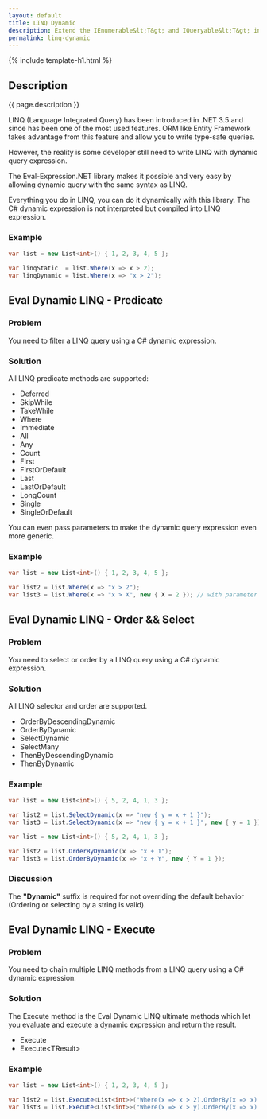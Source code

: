 ```yaml
---
layout: default
title: LINQ Dynamic
description: Extend the IEnumerable&lt;T&gt; and IQueryable&lt;T&gt; interface with methods to use LINQ with dynamic expressions.
permalink: linq-dynamic
---
```


{% include template-h1.html %}

## Description
{{ page.description }}

LINQ (Language Integrated Query) has been introduced in .NET 3.5 and since has been one of the most used features. ORM like Entity Framework takes advantage from this feature and allow you to write type-safe queries.

However, the reality is some developer still need to write LINQ with dynamic query expression.

The Eval-Expression.NET library makes it possible and very easy by allowing dynamic query with the same syntax as LINQ.

Everything you do in LINQ, you can do it dynamically with this library. The C# dynamic expression is not interpreted but compiled into LINQ expression.

### Example
```csharp
var list = new List<int>() { 1, 2, 3, 4, 5 };

var linqStatic  = list.Where(x => x > 2);
var linqDynamic = list.Where(x => "x > 2");
```

## Eval Dynamic LINQ - Predicate

### Problem
You need to filter a LINQ query using a C# dynamic expression.

### Solution
All LINQ predicate methods are supported:

- Deferred
 - SkipWhile
 - TakeWhile
 - Where
- Immediate
 - All
 - Any
 - Count
 - First
 - FirstOrDefault
 - Last
 - LastOrDefault
 - LongCount
 - Single
 - SingleOrDefault

You can even pass parameters to make the dynamic query expression even more generic.

### Example
```csharp
var list = new List<int>() { 1, 2, 3, 4, 5 };

var list2 = list.Where(x => "x > 2");
var list3 = list.Where(x => "x > X", new { X = 2 }); // with parameter
```

## Eval Dynamic LINQ - Order && Select
### Problem
You need to select or order by a LINQ query using a C# dynamic expression.

### Solution
All LINQ selector and order are supported.

 - OrderByDescendingDynamic
 - OrderByDynamic
 - SelectDynamic
 - SelectMany
 - ThenByDescendingDynamic
 - ThenByDynamic

### Example
```csharp
var list = new List<int>() { 5, 2, 4, 1, 3 };

var list2 = list.SelectDynamic(x => "new { y = x + 1 }");
var list3 = list.SelectDynamic(x => "new { y = x + 1 }", new { y = 1 });
```
```csharp
var list = new List<int>() { 5, 2, 4, 1, 3 };

var list2 = list.OrderByDynamic(x => "x + 1");
var list3 = list.OrderByDynamic(x => "x + Y", new { Y = 1 });
```

### Discussion
The **"Dynamic"** suffix is required for not overriding the default behavior (Ordering or selecting by a string is valid).

## Eval Dynamic LINQ - Execute
### Problem
You need to chain multiple LINQ methods from a LINQ query using a C# dynamic expression.

### Solution
The Execute method is the Eval Dynamic LINQ ultimate methods which let you evaluate and execute a dynamic expression and return the result.

- Execute
- Execute&lt;TResult&gt;

### Example
```csharp
var list = new List<int>() { 1, 2, 3, 4, 5 };

var list2 = list.Execute<List<int>>("Where(x => x > 2).OrderBy(x => x).ToList()");
var list3 = list.Execute<List<int>>("Where(x => x > y).OrderBy(x => x).ToList()", new { y = 2 });
```
